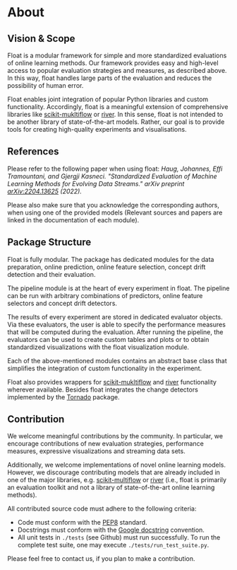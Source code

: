 # About
## Vision & Scope
Float is a modular framework for simple and more standardized evaluations of online learning methods. Our framework provides easy and high-level access to popular evaluation strategies and measures, as described above. In this way, float handles large parts of the evaluation and reduces the possibility of human error.

Float enables joint integration of popular Python libraries and custom functionality. Accordingly, float is a meaningful extension of comprehensive libraries like [scikit-mukltiflow](https://scikit-multiflow.readthedocs.io/en/stable/index.html) or [river](https://riverml.xyz/latest/). In this sense, float is not intended to be another library of state-of-the-art models. Rather, our goal is to provide tools for creating high-quality experiments and visualisations.

## References
Please refer to the following paper when using float:
*Haug, Johannes, Effi Tramountani, and Gjergji Kasneci. "Standardized Evaluation of Machine Learning Methods for Evolving Data Streams." arXiv preprint [arXiv:2204.13625](https://arxiv.org/abs/2204.13625) (2022).*

Please also make sure that you acknowledge the corresponding authors, when using one of the provided models (Relevant 
sources and papers are linked in the documentation of each module).
 
## Package Structure
Float is fully modular. The package has dedicated modules for the data preparation, online prediction, online 
feature selection, concept drift detection and their evaluation. 

The pipeline module is at the heart of every experiment in float. The pipeline can be run with arbitrary combinations of 
predictors, online feature selectors and concept drift detectors. 

The results of every experiment are stored in dedicated evaluator objects. Via these evaluators, the user is 
able to specify the performance measures that will be computed during the evaluation. After running the pipeline, the 
evaluators can be used to create custom tables and plots or to obtain standardized visualizations with the float visualization module. 

Each of the above-mentioned modules contains an abstract base class that simplifies the integration of custom 
functionality in the experiment. 

Float also provides wrappers for [scikit-mukltiflow](https://scikit-multiflow.readthedocs.io/en/stable/index.html) 
and [river](https://riverml.xyz/latest/) functionality wherever available. Besides float integrates the change detectors
implemented by the [Tornado](https://github.com/alipsgh/tornado) package.

## Contribution
We welcome meaningful contributions by the community. In particular, we encourage contributions of new evaluation strategies, 
performance measures, expressive visualizations and streaming data sets.

Additionally, we welcome implementations of novel online learning models. 
However, we discourage contributing models that are already included in one 
of the major libraries, e.g. [scikit-multiflow](https://scikit-multiflow.readthedocs.io/en/stable/#) or [river](https://riverml.xyz/latest/)
(i.e., float is primarily an evaluation toolkit and not a library of state-of-the-art online learning methods).

All contributed source code must adhere to the following criteria:

- Code must conform with the [PEP8](https://www.python.org/dev/peps/pep-0008/) standard.
- Docstrings must conform with the [Google docstring](https://google.github.io/styleguide/pyguide.html) convention.
- All unit tests in ```./tests``` (see Github) must run successfully. To run the complete test suite, one may execute 
```./tests/run_test_suite.py```.

Please feel free to contact us, if you plan to make a contribution.
